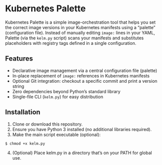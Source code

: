 # Kubernetes Palette

Kubernetes Palette is a simple image-orchestration tool that helps you set the correct image versions in your Kubernetes manifests using a “palette” (configuration file). Instead of manually editing `image:` lines in your YAML, Palette (via the `kelm.py` script) scans your manifests and substitutes placeholders with registry tags defined in a single configuration.

## Features

- Declarative image management via a central configuration file (palette)
- In-place replacement of `image:` references in Kubernetes manifests
- Optional Git integration: checkout a specific commit and print a version string
- Zero dependencies beyond Python’s standard library
- Single-file CLI (`kelm.py`) for easy distribution

## Installation

1. Clone or download this repository.
2. Ensure you have Python 3 installed (no additional libraries required).
3. Make the main script executable (optional):
```bash
$ chmod +x kelm.py
```
4. (Optional) Place kelm.py in a directory that’s on your PATH for global use.
